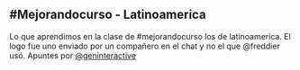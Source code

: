 #Mejorandocurso - Latinoamerica
-------------------------------
Lo que aprendimos en la clase de #mejorandocurso los de latinoamerica.
El logo fue uno enviado por un compañero en el chat y no el que @freddier usó.
Apuntes por [@geninteractive](http://twitter.com/geninteractive)